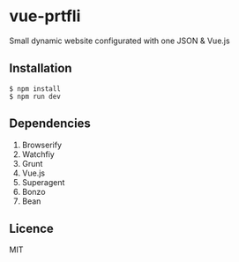 vue-prtfli
==========

Small dynamic website configurated with one JSON & Vue.js

## Installation

```
$ npm install
$ npm run dev
```

## Dependencies
1. Browserify
2. Watchfiy
3. Grunt
4. Vue.js
5. Superagent
6. Bonzo
7. Bean


## Licence

MIT
